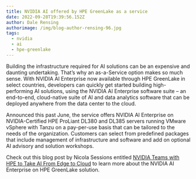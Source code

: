 ```yaml
---
title: NVIDIA AI offered by HPE GreenLake as a service
date: 2022-09-28T19:39:56.152Z
author: Dale Rensing
authorimage: /img/blog-author-rensing-96.jpg
tags:
  - nvidia
  - ai
  - hpe-greenlake
---
```

Building the infrastructure required for AI solutions can be an expensive and daunting undertaking. That’s why an as-a-Service option makes so much sense. With NVIDIA AI Enterprise now available through HPE GreenLake in select countries, developers can quickly get started building high-performing AI solutions, using the NVIDIA AI Enterprise software suite – an end-to-end, cloud-native suite of AI and data analytics software that can be deployed anywhere from the data center to the cloud. 


Announced this past June, the service offers NVIDIA AI Enterprise on NVIDIA-Certified HPE ProLiant DL380 and DL385 servers running VMware vSphere with Tanzu on a pay-per-use basis that can be tailored to the needs of the organization. Customers can select from predefined packages that include management of infrastructure and software and add on optional AI advisory and solution workshops.


Check out this blog post by Nicola Sessions entitled [NVIDIA Teams with HPE to Take AI From Edge to Cloud](https://blogs.nvidia.com/blog/2022/06/28/hpe-greenlake-edge-to-cloud/) to learn more about the NVIDIA AI Enterprise on HPE GreenLake solution.